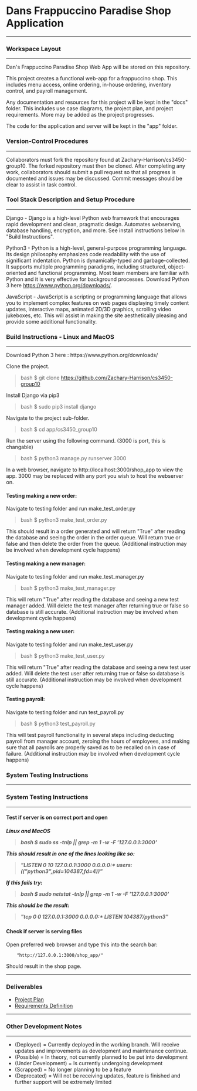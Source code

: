 # Dans Frappuccino Paradise Shop Application

***

### Workspace Layout

***

Dan's Frappuccino Paradise Shop Web App will be stored on this repository.

This project creates a functional web-app for a frappuccino shop.  This includes
menu access, online ordering, in-house ordering, inventory control,
and payroll management.

Any documentation and resources for this project will be kept in the "docs" folder.
This includes use case diagrams, the project plan, and project requirements.  More may 
be added as the project progresses.

The code for the application and server will be kept in the "app" folder.

### Version-Control Procedures

***

Collaborators must fork the repository found at Zachary-Harrison/cs3450-group10.
The forked repository must then be cloned.  After completing any work, collaborators
should submit a pull request so that all progress is documented and issues may be discussed.
Commit messages should be clear to assist in task control.
<h3>Tool Stack Description and Setup Procedure</h3>
<hr>
Django - Django is a high-level Python web framework that encourages rapid development and clean, pragmatic design. Automates webserving, database handling, encryption, and more. See install instructions below in "Build Instructions".
</br>

Python3 - Python is a high-level, general-purpose programming language. Its design philosophy emphasizes code readability with the use of significant indentation. Python is dynamically-typed and garbage-collected. It supports multiple programming paradigms, including structured, object-oriented and functional programming. Most team members are familiar with Python and it is very effective for background processes. Download Python 3 here https://www.python.org/downloads/.
</br>

JavaScript - JavaScript is a scripting or programming language that allows you to implement complex features on web pages displaying timely content updates, interactive maps, animated 2D/3D graphics, scrolling video jukeboxes, etc. This will assist in making the site aesthetically pleasing and provide
some additional functionality.
<h3>Build Instructions - Linux and MacOS</h3>
<hr>
Download Python 3 here :
https://www.python.org/downloads/

Clone the project.

> bash $ git clone https://github.com/Zachary-Harrison/cs3450-group10

Install Django via pip3

> bash $ sudo pip3 install django

Navigate to the project sub-folder. 

> bash $ cd app/cs3450_group10

Run the server using the following command. (3000 is port, this is changable)

> bash $ python3 manage.py runserver 3000

In a web browser, navigate to http://localhost:3000/shop_app to view the app.
3000 may be replaced with any port you wish to host the webserver on.

#### Testing making a new order:

Navigate to testing folder and run make_test_order.py

> bash $ python3 make_test_order.py

This should result in a order generated and will return "True" after reading the database and seeing the order in the order queue. Will return true or false and then delete the order from the queue.
(Additional instruction may be involved when development cycle happens)

#### Testing making a new manager:

Navigate to testing folder and run make_test_manager.py

> bash $ python3 make_test_manager.py

This will return "True" after reading the database and seeing a new test manager added. Will delete the test manager after returning true or false so database is still accurate.
(Additional instruction may be involved when development cycle happens)

#### Testing making a new user:

Navigate to testing folder and run make_test_user.py

> bash $ python3 make_test_user.py

This will return "True" after reading the database and seeing a new test user added. Will delete the test user after returning true or false so database is still accurate.
(Additional instruction may be involved when development cycle happens)

#### Testing payroll:

Navigate to testing folder and run test_payroll.py

> bash $ python3 test_payroll.py

This will test payroll functionality in several steps including deducting payroll from manager account, zeroing the hours of employees, and making sure that all payrolls are properly saved as to be recalled on in case of failure. 
(Additional instruction may be involved when development cycle happens)

### System Testing Instructions

***

<h3>System Testing Instructions</h3>
<hr>
<h4>Test if server is on correct port and open</h4>
<h5>Linux and MacOS

> bash $ sudo ss -tnlp || grep -m 1 -w -F '127.0.0.1:3000'

This should result in one of the lines looking like so:

> "LISTEN              0                   10                                    127.0.0.1:3000                                   0.0.0.0:*                  users:(("python3",pid=104387,fd=4))"

If this fails try:

> bash $ sudo netstat -tnlp || grep -m 1 -w -F '127.0.0.1:3000'

This should be the result:

> "tcp        0      0 127.0.0.1:3000          0.0.0.0:*               LISTEN      104387/python3"

#### Check if server is serving files

Open preferred web browser and type this into the search bar:

        "http://127.0.0.1:3000/shop_app/"

Should result in the shop page.

***

### Deliverables

- [Project Plan](docs/ProjectPlan.md)
- [Requirements Definition](docs/RequirementsDefinition.md)

***

### Other Development Notes

***

- (Deployed) = Currently deployed in the working branch. Will receive updates and improvements as development and maintenance continue.
- (Possible) = In theory, not currently planned to be put into development
- (Under Development) = Is currently undergoing development
- (Scrapped) = No longer planning to be a feature
- (Deprecated) = Will not be receiving updates, feature is finished and further support will be extremely limited
